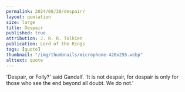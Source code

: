 ```yaml
---
permalink: 2024/08/30/despair/
layout: quotation
size: large
title: Despair
published: true
attribution: J. R. R. Tolkien
publication: Lord of the Rings
tags: [quote]
thumbnail: "/img/thumbnails/microphone-420x255.webp"
alttext: quote
---
```


'Despair, or Folly?' said Gandalf. 'It is not despair, for despair is only for those
who see the end beyond all doubt. We do not.'
